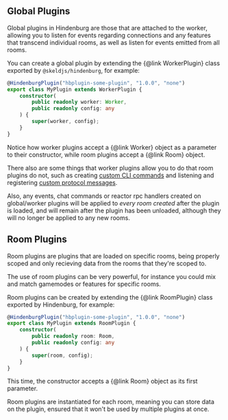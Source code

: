 ## Global Plugins
Global plugins in Hindenburg are those that are attached to the worker, allowing you to listen for events regarding connections and any features that transcend individual rooms, as well as listen for events emitted from all rooms.

You can create a global plugin by extending the {@link WorkerPlugin} class exported by `@skeldjs/hindenburg`, for example:
```ts
@HindenburgPlugin("hbplugin-some-plugin", "1.0.0", "none")
export class MyPlugin extends WorkerPlugin {
    constructor(
        public readonly worker: Worker,
        public readonly config: any
    ) {
        super(worker, config);
    }
}
```

Notice how worker plugins accept a {@link Worker} object as a parameter to their constructor, while room plugins accept a {@link Room} object.

There also are some things that worker plugins allow you to do that room plugins do not, such as creating [custom CLI commands](./CLI%20Commands) and listening and registering [custom protocol messages](./Protocol%20Messages).

Also, any events, chat commands or reactor rpc handlers created on global/worker plugins will be applied to _every room created_ after the plugin is loaded, and will remain after the plugin has been unloaded, although they will no longer be applied to any new rooms.

## Room Plugins
Room plugins are plugins that are loaded on specific rooms, being properly scoped and only recieving data from the rooms that they're scoped to.

The use of room plugins can be very powerful, for instance you could mix and match gamemodes or features for specific rooms.

Room plugins can be created by extending the {@link RoomPlugin} class exported by Hindenburg, for example:
```ts
@HindenburgPlugin("hbplugin-some-plugin", "1.0.0", "none")
export class MyPlugin extends RoomPlugin {
    constructor(
        public readonly room: Room,
        public readonly config: any
    ) {
        super(room, config);
    }
}
```

This time, the constructor accepts a {@link Room} object as its first parameter.

Room plugins are instantiated for each room, meaning you can store data on the plugin, ensured that it won't be used by multiple plugins at once.
